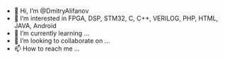 - 👋 Hi, I’m @DmitryAlifanov
- 👀 I’m interested in FPGA, DSP, STM32, C, C++, VERILOG, PHP, HTML, JAVA, Android
- 🌱 I’m currently learning ...
- 💞️ I’m looking to collaborate on ...
- 📫 How to reach me ...

<!---
DmitryAlifanov/DmitryAlifanov is a ✨ special ✨ repository because its `README.md` (this file) appears on your GitHub profile.
You can click the Preview link to take a look at your changes.
--->

